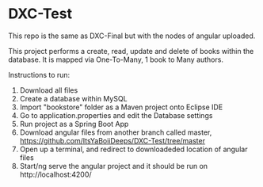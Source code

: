 # DXC-Test
This repo is the same as DXC-Final but with the nodes of angular uploaded.

This project performs a create, read, update and delete of books within the database. It is mapped via One-To-Many, 1 book to Many authors.

Instructions to run:

1) Download all files
2) Create a database within MySQL
3) Import "bookstore" folder as a Maven project onto Eclipse IDE
4) Go to application.properties and edit the Database settings
5) Run project as a Spring Boot App
6) Download angular files from another branch called master, https://github.com/ItsYaBoiiDeeps/DXC-Test/tree/master
7) Open up a terminal, and redirect to downloadeded location of angular files
8) Start/ng serve the angular project and it should be run on http://localhost:4200/
